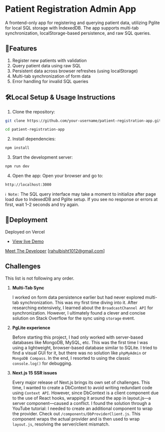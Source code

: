 # Patient Registration Admin App

A frontend-only app for registering and querying patient data, utilizing Pglite for local SQL storage with IndexedDB. The app supports multi-tab synchronization, localStorage-based persistence, and raw SQL queries.

## 📝Features

1. Register new patients with validation
2. Query patient data using raw SQL
3. Persistent data across browser refreshes (using localStorage)
4. Multi-tab synchronization of form data
5. Error handling for invalid SQL queries

## 🛠️Local Setup & Usage Instructions

1. Clone the repository:

```bash
git clone https://github.com/your-username/patient-registration-app.git

cd patient-registration-app
```

2. Install dependencies:

```bash
npm install
```

3. Start the development server:

```bash
npm run dev
```

4. Open the app:
Open your browser and go to:

```bash
http://localhost:3000
```

`ℹ️ Note:` The SQL query interface may take a moment to initialize
after page load due to IndexedDB and Pglite setup. If you see no response
or errors at first, wait 1–2 seconds and try again.


## 🔧Deployment

Deployed on Vercel

* [View live Demo](https://medblocks-assignment-seven.vercel.app/)


[Meet The Developer](https://www.linkedin.com/in/RahulB001/)
[rahulbisht1012@gmail.com]

## Challenges

This list is not following any order.

1. **Multi-Tab Sync**

    I worked on form data persistence earlier but had never explored multi-tab synchronization. This was my first time diving into it. After researching extensively, I learned about the `BroadcastChannel API` for synchronization. However, I ultimately found a clever and concise solution on Stack Overflow for the sync using `storage` event.

2. **PgLite experience**

    Before starting this project, I had only worked with server-based databases like MongoDB, MySQL, etc. This was the first time I was using a lightweight, browser-based database similar to SQLite. I tried to find a visual GUI for it, but there was no solution like `phpMyAdmin` or `MongoDB Compass`. In the end, I resorted to using the classic `console.log()` for debugging.

3. **Next.js 15 SSR issues**

    Every major release of Next.js brings its own set of challenges. This time, I wanted to create a DbContext to avoid writing redundant code using `Context API`. However, since DbContext is a client component due to the use of React hooks, wrapping it around the app in layout.js—a server component—caused a conflict.
    I found the solution through a YouTube tutorial: I needed to create an additional component to wrap the provider. Check out `/components/DbProviderClient.js`. This component wraps the actual provider and is then used to wrap `layout.js`, resolving the server/client mismatch.
